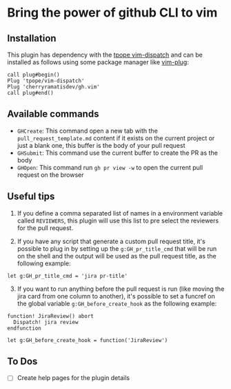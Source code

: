 # Bring the power of github CLI to vim

## Installation

This plugin has dependency with the [tpope vim-dispatch](https://github.com/tpope/vim-dispatch) and can be installed as follows using some package manager like [vim-plug](https://github.com/junegunn/vim-plug):

```vim
call plug#begin()
Plug 'tpope/vim-dispatch'
Plug 'cherryramatisdev/gh.vim'
call plug#end()
```

## Available commands

- `GHCreate`: This command open a new tab with the `pull_request_template.md` content if it exists on the current project or just a blank one, this buffer is the body of your pull request
- `GHSubmit`: This command use the current buffer to create the PR as the body
- `GHOpen`: This command run `gh pr view -w` to open the current pull request on the browser

## Useful tips

1. If you define a comma separated list of names in a environment variable called `REVIEWERS`, this plugin will use this list to pre select the reviewers for the pull request.

2. If you have any script that generate a custom pull request title, it's possible to plug in by setting up the `g:GH_pr_title_cmd` that will be run on the shell and the output will be used as the pull request title, as the following example:

```vim
let g:GH_pr_title_cmd = 'jira pr-title'
```

3. If you want to run anything before the pull request is run (like moving the jira card from one column to another), it's possible to set a funcref on the global variable `g:GH_before_create_hook` as the following example:

```vim
function! JiraReview() abort
  Dispatch! jira review
endfunction

let g:GH_before_create_hook = function('JiraReview')
```

## To Dos

- [ ] Create help pages for the plugin details
